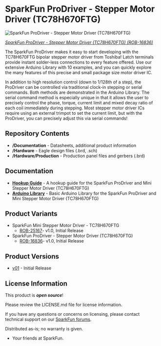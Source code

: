 SparkFun ProDriver - Stepper Motor Driver (TC78H670FTG)
========================================

![SparkFun ProDriver - Stepper Motor Driver (TC78H670FTG)](https://cdn.sparkfun.com//assets/parts/1/5/7/5/7/16836-SparkFun_ProDriver_-_Stepper_Motor_Driver__TC78H670FTG_-01a.jpg)

[*SparkFun ProDriver - Stepper Motor Driver (TC78H670FTG) (ROB-16836)*](https://www.sparkfun.com/products/16836)

The SparkFun ProDriver makes it easy to start developing with the TC78H670FTG bipolar stepper motor driver from Toshiba! Latch terminals provide instant solder-less connections to every feature offered. Use our extensive Arduino Library with 10 examples, and you can quickly explore the many features of this precise and small package size motor driver IC.

In addition to high resolution control (down to 1/128th of a step), the ProDriver can be controlled via traditional clock-in stepping or serial commands. Both methods are demonstrated in the Arduino Library. The serial command method is especially unique in that it allows the user to precisely control the phase, torque, current limit and mixed decay ratio of each coil immediately during stepping. Most stepper motor driver ICs require using an external trimpot to set the current limit, but with the ProDriver, you can precisely adjust this via serial commands!


Repository Contents
-------------------

* **/Documentation** - Datasheets, additional product information
* **/Hardware** - Eagle design files (.brd, .sch)
* **/Hardware/Production** - Production panel files and gerbers (.brd)

Documentation
--------------

* **[Hookup Guide](https://learn.sparkfun.com/tutorials/1200)** - A hookup guide for the SparkFun ProDriver and Mini Stepper Motor Driver (TC78H670FTG)
* **[Arduino Library](https://github.com/sparkfun/SparkFun_ProDriver_TC78H670FTG_Arduino_Library)** - Basic Arduino Library for the SparkFun ProDriver and Mini Stepper Motor Driver (TC78H670FTG)

Product Variants
----------------
* SparkFun Mini Stepper Motor Driver - TC78H670FTG
  * [ROB-25167](https://www.sparkfun.com/products/25167)- v1.0, Initial Release
* SparkFun ProDriver - Stepper Motor Driver (TC78H670FTG)
  * [ROB-16836](https://www.sparkfun.com/products/16836)- v1.0, Initial Release

Product Versions
----------------
* [v01](https://github.com/sparkfun/SparkFun_ProDriver_TC78H670FTG/releases/tag/v10) - Initial Release

License Information
-------------------

This product is _**open source**_!

Please review the LICENSE.md file for license information.

If you have any questions or concerns on licensing, please contact technical support on our [SparkFun forums](https://forum.sparkfun.com/viewforum.php?f=152).

Distributed as-is; no warranty is given.

- Your friends at SparkFun.
